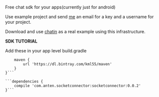 Free chat sdk for your apps(currently just for android)

Use example project and send [me](mailto:anten.apps@gmail.com) an email for a key and a username for your project.

Download and use [chatin](https://play.google.com/store/apps/details?id=com.anten.chatin) as a real example using this infrastructure.


**SDK TUTORIAL**

Add these in your app level build.gradle

```repositories {
    maven {
        url 'https://dl.bintray.com/kml55/maven'
    }
}```

```dependencies {
    compile 'com.anten.socketconnector:socketconnector:0.0.2'
}```



